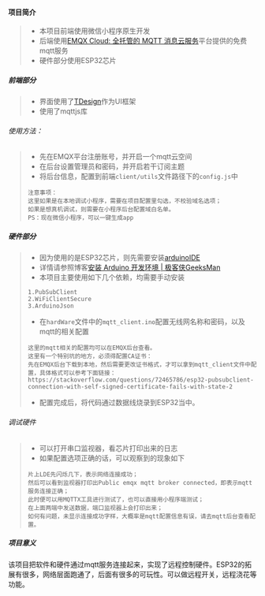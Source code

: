 #### 项目简介

> + 本项目前端使用微信小程序原生开发
> + 后端使用[EMQX Cloud: 全托管的 MQTT 消息云服务](https://www.emqx.com/zh/cloud)平台提供的免费mqtt服务
> + 硬件部分使用ESP32芯片

##### 前端部分

> + 界面使用了[TDesign](https://tdesign.tencent.com/)作为UI框架
> + 使用了mqttjs库

###### 使用方法：

> + 先在EMQX平台注册账号，并开启一个mqtt云空间
> + 在后台设置管理员和密码，并开启若干订阅主题
> + 将后台信息，配置到前端`client/utils`文件路径下的`config.js`中
>
> ```
> 注意事项：
> 这里如果是在本地调试小程序，需要在项目配置里勾选，不校验域名选项；
> 如果是想真机调试，则需要在小程序后台配置域白名单。
> PS：现在微信小程序，可以一键生成app
> ```

##### 硬件部分

> + 因为使用的是ESP32芯片，则先需要安装[arduinoIDE](https://www.arduino.cc/en/software/)
> + 详情请参照博客[安装 Arduino 开发环境 | 极客侠GeeksMan](https://docs.geeksman.com/esp32/Arduino/02.esp32-arduino-install.html#下载-arduino)
> + 本项目主要使用如下几个依赖，均需要手动安装
>
> ```
> 1.PubSubClient
> 2.WiFiClientSecure
> 3.ArduinoJson
> ```
>
> + 在`hardWare`文件中的`mqtt_client.ino`配置无线网名称和密码，以及mqtt的相关配置
>
> ```
> 这里的mqtt相关的配置均可以在EMQX后台查看。
> 这里有一个特别坑的地方，必须得配置CA证书：
> 先在EMQX后台下载到本地，然后需要更改证书格式，才可以拿到mqtt_client文件中配置，具体格式可以参考下面链接：
> https://stackoverflow.com/questions/72465786/esp32-pubsubclient-connection-with-self-signed-certificate-fails-with-state-2
> ```
>
> + 配置完成后，将代码通过数据线烧录到ESP32当中。

###### 调试硬件

> + 可以打开串口监视器，看芯片打印出来的日志
> + 如果配置选项正确的话，可以观察到的现象如下
>
> ```
> 片上LDE先闪烁几下，表示网络连接成功；
> 然后可以看到监视器打印出Public emqx mqtt broker connected，即表示mqtt服务连接正确；
> 此时便可以用MQTTX工具进行测试了，也可以直接用小程序端测试；
> 在上面两端中发送数据，端口监视器上会打印出来；
> 如何有问题，未显示连接成功字样，大概率是mqtt配置信息有误，请去mqtt后台查看配置。
> ```

##### 项目意义

该项目把软件和硬件通过mqtt服务连接起来，实现了远程控制硬件。ESP32的拓展有很多，网络层面跑通了，后面有很多的可玩性。可以做远程开关，远程浇花等功能。



